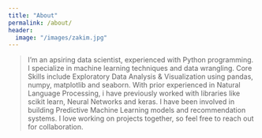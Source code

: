 ```yaml
---
title: "About"
permalink: /about/
header:
  image: "/images/zakim.jpg"
---
```


>I’m an apsiring data scientist, experienced with Python programming.
>I specialize in machine learning techniques and data wrangling. 
>Core Skills include Exploratory Data Analysis & Visualization using pandas, numpy, matplotlib and seaborn.
With prior experienced in Natural Language Processing, i have previously worked with libraries like scikit learn, Neural Networks and keras.
>I have been involved in building Predictive Machine Learning models and recommendation systems. 
>I love working on projects together, so feel free to reach out for collaboration.
